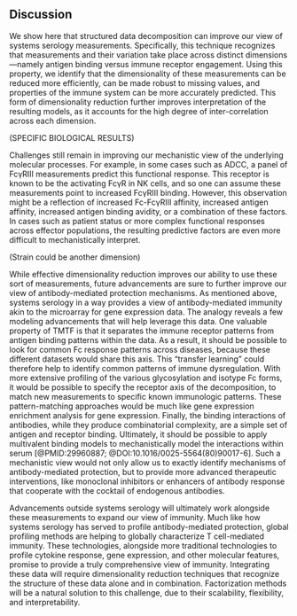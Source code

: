 ## Discussion

We show here that structured data decomposition can improve our view of systems serology measurements. Specifically, this technique recognizes that measurements and their variation take place across distinct dimensions—namely antigen binding versus immune receptor engagement. Using this property, we identify that the dimensionality of these measurements can be reduced more efficiently, can be made robust to missing values, and properties of the immune system can be more accurately predicted. This form of dimensionality reduction further improves interpretation of the resulting models, as it accounts for the high degree of inter-correlation across each dimension.

(SPECIFIC BIOLOGICAL RESULTS)

Challenges still remain in improving our mechanistic view of the underlying molecular processes. For example, in some cases such as ADCC, a panel of FcγRIII measurements predict this functional response. This receptor is known to be the activating FcγR in NK cells, and so one can assume these measurements point to increased FcγRIII binding. However, this observation might be a reflection of increased Fc-FcγRIII affinity, increased antigen affinity, increased antigen binding avidity, or a combination of these factors. In cases such as patient status or more complex functional responses across effector populations, the resulting predictive factors are even more difficult to mechanistically interpret.

(Strain could be another dimension)

While effective dimensionality reduction improves our ability to use these sort of measurements, future advancements are sure to further improve our view of antibody-mediated protection mechanisms. As mentioned above, systems serology in a way provides a view of antibody-mediated immunity akin to the microarray for gene expression data. The analogy reveals a few modeling advancements that will help leverage this data. One valuable property of TMTF is that it separates the immune receptor patterns from antigen binding patterns within the data. As a result, it should be possible to look for common Fc response patterns across diseases, because these different datasets would share this axis. This “transfer learning” could therefore help to identify common patterns of immune dysregulation. With more extensive profiling of the various glycosylation and isotype Fc forms, it would be possible to specify the receptor axis of the decomposition, to match new measurements to specific known immunologic patterns. These pattern-matching approaches would be much like gene expression enrichment analysis for gene expression. Finally, the binding interactions of antibodies, while they produce combinatorial complexity, are a simple set of antigen and receptor binding. Ultimately, it should be possible to apply multivalent binding models to mechanistically model the interactions within serum [@PMID:29960887; @DOI:10.1016/0025-5564(80)90017-6]. Such a mechanistic view would not only allow us to exactly identify mechanisms of antibody-mediated protection, but to provide more advanced therapeutic interventions, like monoclonal inhibitors or enhancers of antibody response that cooperate with the cocktail of endogenous antibodies. 

Advancements outside systems serology will ultimately work alongside these measurements to expand our view of immunity. Much like how systems serology has served to profile antibody-mediated protection, global profiling methods are helping to globally characterize T cell-mediated immunity. These technologies, alongside more traditional technologies to profile cytokine response, gene expression, and other molecular features, promise to provide a truly comprehensive view of immunity. Integrating these data will require dimensionality reduction techniques that recognize the structure of these data alone and in combination. Factorization methods will be a natural solution to this challenge, due to their scalability, flexibility, and interpretability.
